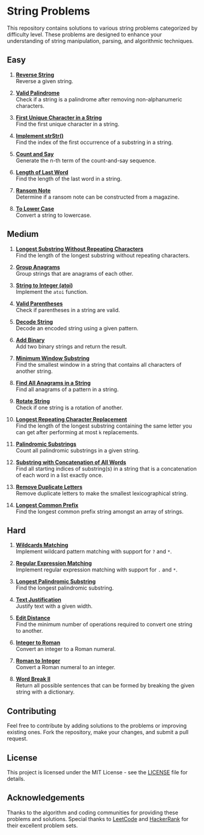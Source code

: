 # String Problems

This repository contains solutions to various string problems categorized by difficulty level. These problems are designed to enhance your understanding of string manipulation, parsing, and algorithmic techniques.

## Easy

1. **[Reverse String](#)**  
   Reverse a given string.

2. **[Valid Palindrome](#)**  
   Check if a string is a palindrome after removing non-alphanumeric characters.

3. **[First Unique Character in a String](#)**  
   Find the first unique character in a string.

4. **[Implement strStr()](#)**  
   Find the index of the first occurrence of a substring in a string.

5. **[Count and Say](#)**  
   Generate the n-th term of the count-and-say sequence.

6. **[Length of Last Word](#)**  
   Find the length of the last word in a string.

7. **[Ransom Note](#)**  
   Determine if a ransom note can be constructed from a magazine.

8. **[To Lower Case](#)**  
   Convert a string to lowercase.

## Medium

1. **[Longest Substring Without Repeating Characters](#)**  
   Find the length of the longest substring without repeating characters.

2. **[Group Anagrams](#)**  
   Group strings that are anagrams of each other.

3. **[String to Integer (atoi)](#)**  
   Implement the `atoi` function.

4. **[Valid Parentheses](#)**  
   Check if parentheses in a string are valid.

5. **[Decode String](#)**  
   Decode an encoded string using a given pattern.

6. **[Add Binary](#)**  
   Add two binary strings and return the result.

7. **[Minimum Window Substring](#)**  
   Find the smallest window in a string that contains all characters of another string.

8. **[Find All Anagrams in a String](#)**  
   Find all anagrams of a pattern in a string.

9. **[Rotate String](#)**  
   Check if one string is a rotation of another.

10. **[Longest Repeating Character Replacement](#)**  
    Find the length of the longest substring containing the same letter you can get after performing at most `k` replacements.

11. **[Palindromic Substrings](#)**  
    Count all palindromic substrings in a given string.

12. **[Substring with Concatenation of All Words](#)**  
    Find all starting indices of substring(s) in a string that is a concatenation of each word in a list exactly once.

13. **[Remove Duplicate Letters](#)**  
    Remove duplicate letters to make the smallest lexicographical string.

14. **[Longest Common Prefix](#)**  
    Find the longest common prefix string amongst an array of strings.

## Hard

1. **[Wildcards Matching](#)**  
   Implement wildcard pattern matching with support for `?` and `*`.

2. **[Regular Expression Matching](#)**  
   Implement regular expression matching with support for `.` and `*`.

3. **[Longest Palindromic Substring](#)**  
   Find the longest palindromic substring.

4. **[Text Justification](#)**  
   Justify text with a given width.

5. **[Edit Distance](#)**  
   Find the minimum number of operations required to convert one string to another.

6. **[Integer to Roman](#)**  
   Convert an integer to a Roman numeral.

7. **[Roman to Integer](#)**  
   Convert a Roman numeral to an integer.

8. **[Word Break II](#)**  
   Return all possible sentences that can be formed by breaking the given string with a dictionary.

## Contributing

Feel free to contribute by adding solutions to the problems or improving existing ones. Fork the repository, make your changes, and submit a pull request.

## License

This project is licensed under the MIT License - see the [LICENSE](LICENSE) file for details.

## Acknowledgements

Thanks to the algorithm and coding communities for providing these problems and solutions. Special thanks to [LeetCode](https://leetcode.com) and [HackerRank](https://hackerrank.com) for their excellent problem sets.

